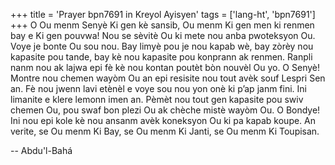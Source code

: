 +++
title = 'Prayer bpn7691 in Kreyol Ayisyen'
tags = ['lang-ht', 'bpn7691']
+++
O Ou menm Senyè Ki gen kè sansib, Ou menm Ki gen men ki renmen bay e Ki gen pouvwa! Nou se sèvitè Ou ki mete nou anba pwoteksyon Ou. Voye je bonte Ou sou nou. Bay limyè pou je nou kapab wè, bay zòrèy nou kapasite pou tande, bay kè nou kapasite pou konprann ak renmen. Ranpli nanm nou ak lajwa epi fè kè nou kontan poutèt bòn nouvèl Ou yo. O Senyè! Montre nou chemen wayòm Ou an epi resisite nou tout avèk souf Lespri Sen an. Fè nou jwenn lavi etènèl e voye sou nou yon onè ki p’ap janm fini. Ini limanite e klere lemonn imen an. Pèmèt nou tout gen kapasite pou swiv chemen Ou, pou swaf bon plezi Ou ak chèche mistè wayòm Ou. O Bondye! Ini nou epi kole kè nou ansanm avèk koneksyon Ou ki pa kapab koupe. An verite, se Ou menm Ki Bay, se Ou menm Ki Janti, se Ou menm Ki Toupisan.

-- Abdu'l-Bahá

